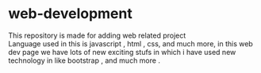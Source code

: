 # web-development
This repository is made for adding web  related project  
Language used in this is javascript , html , css, and much more,
in this web dev page we have lots of new exciting stufs in which i have used new technology in like 
bootstrap , and much more .
